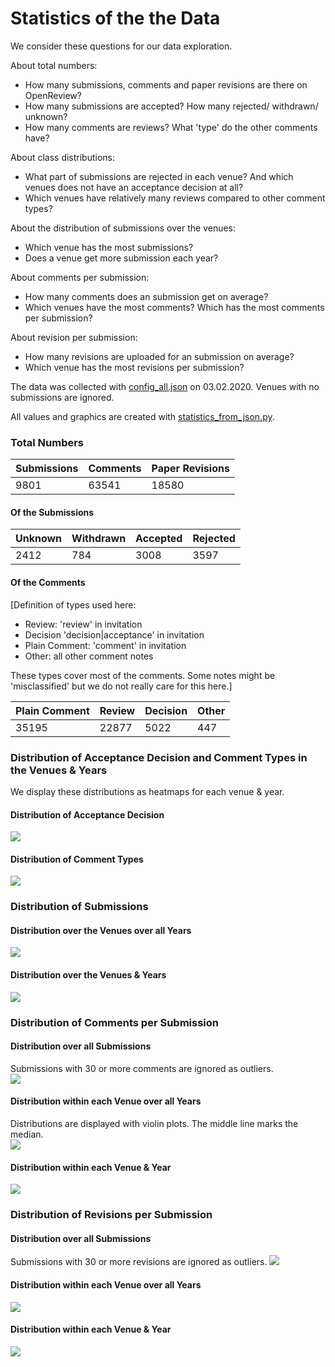 # Statistics of the the Data
We consider these questions for our data exploration.

About total numbers:
- How many submissions, comments and paper revisions are there on OpenReview?
- How many submissions are accepted? How many rejected/ withdrawn/ unknown?
- How many comments are reviews? What 'type' do the other comments have?

About class distributions:
- What part of submissions are rejected in each venue? And which venues does not have an acceptance decision at all?
- Which venues have relatively many reviews compared to other comment types?

About the distribution of submissions over the venues:
- Which venue has the most submissions?
- Does a venue get more submission each year?

About comments per submission:
- How many comments does an submission get on average?
- Which venues have the most comments? Which has the most comments per submission? 

About revision per submission:
- How many revisions are uploaded for an submission on average?
- Which venue has the most revisions per submission? 

The data was collected with [config_all.json](../config_all.json) on 03.02.2020. 
Venues with no submissions are ignored.

All values and graphics are created with [statistics_from_json.py](../statistics_from_json.py).

### Total Numbers
|Submissions   |Comments   |Paper Revisions|
|---|---|---|
|9801   |63541 | 18580   |

#### Of the Submissions

|Unknown   |Withdrawn   |Accepted   |Rejected   |
|---|---|---|---|
|2412 |784   |3008   |3597   |

#### Of the Comments

[Definition of types used here:
- Review: 'review' in invitation
- Decision 'decision|acceptance' in invitation
- Plain Comment: 'comment' in invitation
- Other: all other comment notes

These types cover most of the comments. Some notes might be 'misclassified' but we do not really care for this here.]

|Plain Comment|Review|Decision|Other   |
|---          |---   |---     |---|
|35195        |22877 |5022    |447   |

### Distribution of Acceptance Decision and Comment Types in the Venues & Years

We display these distributions as heatmaps for each venue & year.
#### Distribution of Acceptance Decision
![](../resources/label_fig.svg )
#### Distribution of Comment Types
![](../resources/comment_type_heatmap.svg )

### Distribution of Submissions

#### Distribution over the Venues over all Years
![](../resources/venue_sub_bar.svg )

#### Distribution over the Venues & Years
![](../resources/venueyear_sub_bar.svg )

### Distribution of Comments per Submission
#### Distribution over all Submissions
Submissions with 30 or more comments are ignored as outliers.  
![](../resources/comment_distribution.svg )

#### Distribution within each Venue over all Years
Distributions are displayed with violin plots. The middle line marks the median.  
![](../resources/venue_comment_distribution.svg )

#### Distribution within each Venue & Year
![](../resources/venueyear_comment_distribution.svg )

### Distribution of Revisions per Submission
#### Distribution over all Submissions
Submissions with 30 or more revisions are ignored as outliers.
![](../resources/revision_distribution.svg )

#### Distribution within each Venue over all Years
![](../resources/venue_revision_distribution.svg )

#### Distribution within each Venue & Year
![](../resources/venueyear_revision_distribution.svg )